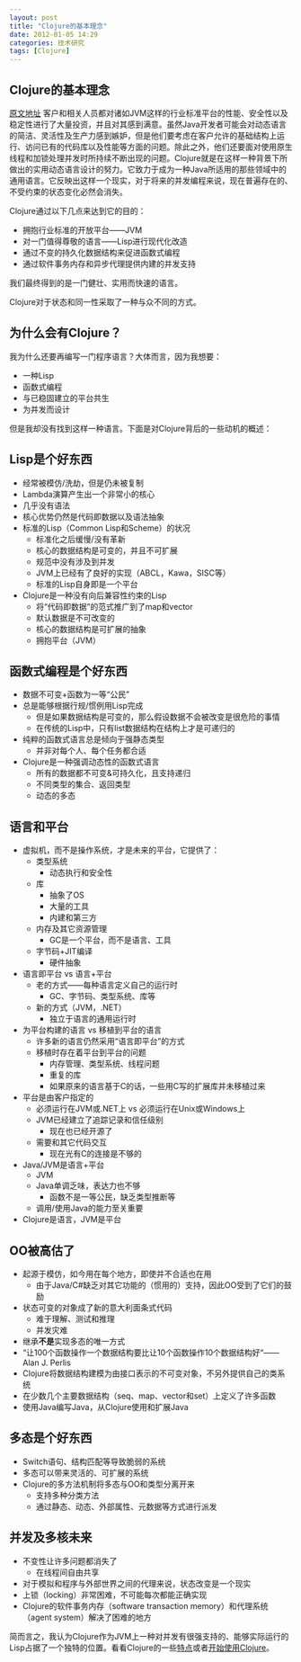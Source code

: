 ```yaml
---
layout: post
title: "Clojure的基本理念"
date: 2012-01-05 14:29
categories: 技术研究
tags: [Clojure]
---
```


## Clojure的基本理念
[原文地址](https://clojure.org/about/rationale)
客户和相关人员都对诸如JVM这样的行业标准平台的性能、安全性以及稳定性进行了大量投资，并且对其感到满意。虽然Java开发者可能会对动态语言的简洁、灵活性及生产力感到嫉妒，但是他们要考虑在客户允许的基础结构上运行、访问已有的代码库以及性能等方面的问题。除此之外，他们还要面对使用原生线程和加锁处理并发时所持续不断出现的问题。Clojure就是在这样一种背景下所做出的实用动态语言设计的努力。它致力于成为一种Java所适用的那些领域中的通用语言。它反映出这样一个现实，对于将来的并发编程来说，现在普遍存在的、不受约束的状态变化必然会消失。 

Clojure通过以下几点来达到它的目的： 

* 拥抱行业标准的开放平台——JVM
* 对一门值得尊敬的语言——Lisp进行现代化改造
* 通过不变的持久化数据结构来促进函数式编程
* 通过软件事务内存和异步代理提供内建的并发支持

我们最终得到的是一门健壮、实用而快速的语言。 

Clojure对于状态和同一性采取了一种与众不同的方式。

## 为什么会有Clojure？
我为什么还要再编写一门程序语言？大体而言，因为我想要： 

- 一种Lisp
- 函数式编程
- 与已稳固建立的平台共生
- 为并发而设计

但是我却没有找到这样一种语言。下面是对Clojure背后的一些动机的概述： 

## Lisp是个好东西
- 经常被模仿/洗劫，但是仍未被复制
- Lambda演算产生出一个非常小的核心
- 几乎没有语法
- 核心优势仍然是代码即数据以及语法抽象
- 标准的Lisp（Common Lisp和Scheme）的状况
  - 标准化之后缓慢/没有革新
  - 核心的数据结构是可变的，并且不可扩展
  - 规范中没有涉及到并发
  - JVM上已经有了良好的实现（ABCL，Kawa，SISC等）
  - 标准的Lisp自身即是一个平台
- Clojure是一种没有向后兼容性约束的Lisp
  - 将“代码即数据”的范式推广到了map和vector
  - 默认数据是不可改变的
  - 核心的数据结构是可扩展的抽象
  - 拥抱平台（JVM）

## 函数式编程是个好东西
- 数据不可变+函数为一等“公民”
- 总是能够根据行规/惯例用Lisp完成
  - 但是如果数据结构是可变的，那么假设数据不会被改变是很危险的事情
  - 在传统的Lisp中，只有list数据结构在结构上才是可递归的
- 纯粹的函数式语言总是倾向于强静态类型
  - 并非对每个人、每个任务都合适
- Clojure是一种强调动态性的函数式语言
  - 所有的数据都不可变&可持久化，且支持递归
  - 不同类型的集合、返回类型
  - 动态的多态

## 语言和平台
- 虚拟机，而不是操作系统，才是未来的平台，它提供了：
  - 类型系统
    - 动态执行和安全性
  - 库
    - 抽象了OS
    - 大量的工具
    - 内建和第三方
  - 内存及其它资源管理
    - GC是一个平台，而不是语言、工具
  - 字节码+JIT编译
    - 硬件抽象
- 语言即平台 vs 语言+平台
  - 老的方式——每种语言定义自己的运行时
    - GC、字节码、类型系统、库等
  - 新的方式（JVM，.NET）
    - 独立于语言的通用运行时
- 为平台构建的语言 vs 移植到平台的语言
  - 许多新的语言仍然采用“语言即平台”的方式
  - 移植时存在着平台到平台的问题
    - 内存管理、类型系统、线程问题
    - 重复的库
    - 如果原来的语言基于C的话，一些用C写的扩展库并未移植过来
- 平台是由客户指定的
  - 必须运行在JVM或.NET上 vs 必须运行在Unix或Windows上
  - JVM已经建立了追踪记录和信任级别
    - 现在也已经开源了
  - 需要和其它代码交互
    - 现在光有C的连接是不够的
- Java/JVM是语言+平台
    - JVM
    - Java单调乏味，表达力也不够
        - 函数不是一等公民，缺乏类型推断等
    - 调用/使用Java的能力至关重要
- Clojure是语言，JVM是平台

## OO被高估了
- 起源于模仿，如今用在每个地方，即使并不合适也在用
    - 由于Java/C#缺乏对其它功能的（惯用的）支持，因此OO受到了它们的鼓励
- 状态可变的对象成了新的意大利面条式代码
    - 难于理解、测试和推理
    - 并发灾难
- 继承**不是**实现多态的唯一方式
- “让100个函数操作一个数据结构要比让10个函数操作10个数据结构好“——Alan J. Perlis
- Clojure将数据结构建模为由接口表示的不可变对象，不另外提供自己的类系统
- 在少数几个主要数据结构（seq、map、vector和set）上定义了许多函数
- 使用Java编写Java，从Clojure使用和扩展Java

## 多态是个好东西
- Switch语句、结构匹配等导致脆弱的系统
- 多态可以带来灵活的、可扩展的系统
- Clojure的多方法机制将多态与OO和类型分离开来
    - 支持多种分类方法
    - 通过静态、动态、外部属性、元数据等方式进行派发

## 并发及多核未来
- 不变性让许多问题都消失了
  - 在线程间自由共享
- 对于模拟和程序与外部世界之间的代理来说，状态改变是一个现实
- 上锁（locking）非常困难，不可能每次都能正确实现
- Clojure的软件事务内存（software transaction memory）和代理系统（agent system）解决了困难的地方


简而言之，我认为Clojure作为JVM上一种对并发有很强支持的、能够实际运行的Lisp占据了一个独特的位置。看看Clojure的一些[特点](https://clojure.org/about/features)或者[开始使用Clojure](https://clojure.org/guides/getting_started)。
